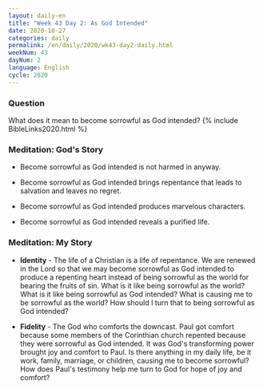 ```yaml
---
layout: daily-en
title: "Week 43 Day 2: As God Intended"
date: 2020-10-27 
categories: daily
permalink: /en/daily/2020/wk43-day2-daily.html
weekNum: 43
dayNum: 2
language: English
cycle: 2020
---
```

### Question     
What does it mean to become sorrowful as God intended?
{% include BibleLinks2020.html %} 

### Meditation: God's Story   
+ Become sorrowful as God intended is not harmed in anyway. 

+ Become sorrowful as God intended brings repentance that leads to salvation and leaves no regret. 

+ Become sorrowful as God intended produces marvelous characters. 

+ Become sorrowful as God intended reveals a purified life. 

### Meditation: My Story   
+ **Identity** - The life of a Christian is a life of repentance. We are renewed in the Lord so that we may become sorrowful as God intended to produce a repenting heart instead of being sorrowful as the world for bearing the fruits of sin.  What is it like being sorrowful as the world? What is it like being sorrowful as God intended? What is causing me to be sorrowful as the world? How should I turn that to being sorrowful as God intended? 

+ **Fidelity** - The God who comforts the downcast. Paul got comfort because some members of the Corinthian church repented because they were sorrowful as God intended. It was God's transforming power brought joy and comfort to Paul. Is there anything in my daily life, be it work, family, marriage, or children, causing me to become sorrowful? How does Paul's testimony help me turn to God for hope of joy and comfort? 

